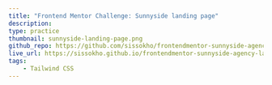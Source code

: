 ```yaml
---
title: "Frontend Mentor Challenge: Sunnyside landing page"
description:
type: practice
thumbnail: sunnyside-landing-page.png
github_repo: https://github.com/sissokho/frontendmentor-sunnyside-agency-landing-page
live_url: https://sissokho.github.io/frontendmentor-sunnyside-agency-landing-page/
tags:
    - Tailwind CSS
---
```

